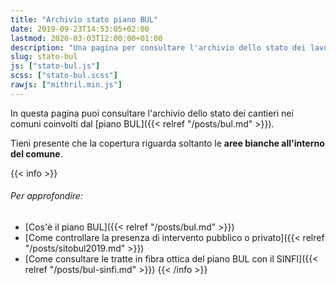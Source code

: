 ```yaml
---
title: "Archivio stato piano BUL"
date: 2019-09-23T14:53:05+02:00
lastmod: 2020-03-03T12:00:00+01:00
description: "Una pagina per consultare l'archivio dello stato dei lavori del piano nazionale banda ultralarga, comune per comune"
slug: stato-bul
js: ["stato-bul.js"]
scss: ["stato-bul.scss"]
rawjs: ["mithril.min.js"]
---
```


In questa pagina puoi consultare l'archivio dello stato dei cantieri nei comuni coinvolti dal [piano BUL]({{< relref "/posts/bul.md" >}}).

Tieni presente che la copertura riguarda soltanto le **aree bianche all'interno del comune**.

{{< info >}}
###### Per approfondire:

- [Cos'è il piano BUL]({{< relref "/posts/bul.md" >}})
- [Come controllare la presenza di intervento pubblico o privato]({{< relref "/posts/sitobul2019.md" >}})
- [Come consultare le tratte in fibra ottica del piano BUL con il SINFI]({{< relref "/posts/bul-sinfi.md" >}})
{{< /info >}}

<div id="statobul"></div>
